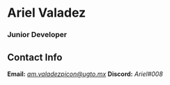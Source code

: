 # Ariel Valadez
### Junior Developer

## Contact Info
**Email:** *am.valadezpicon@ugto.mx*
**Discord:** *Ariel\#008*